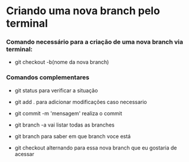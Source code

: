 # Criando uma nova branch pelo terminal

### Comando necessário para a criação de uma nova branch via terminal:

- git checkout -b(nome da nova branch) 

### Comandos complementares
- git status para verificar a situação

- git add . para adicionar modificações caso necessario 

- git commit -m 'mensagem' realiza o commit

- git branch -a vai listar todas as branches

- git branch para saber em que branch voce está

- git checkout <nome da branch> alternando para essa nova branch que eu gostaria de acessar








